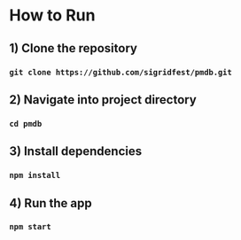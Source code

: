# How to Run

## 1) Clone the repository

### `git clone https://github.com/sigridfest/pmdb.git`

## 2) Navigate into project directory

### `cd pmdb`

## 3) Install dependencies

### `npm install`

## 4) Run the app

### `npm start`


